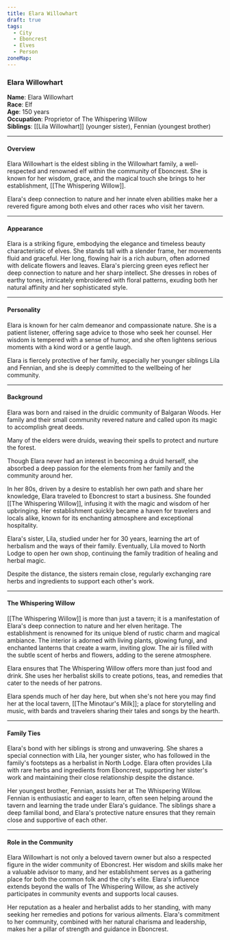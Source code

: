 ```yaml
---
title: Elara Willowhart
draft: true
tags:
  - City
  - Eboncrest
  - Elves
  - Person
zoneMap:
---
```

### Elara Willowhart

**Name**: Elara Willowhart  
**Race**: Elf  
**Age**: 150 years  
**Occupation**: Proprietor of The Whispering Willow  
**Siblings**: [[Lila Willowhart]] (younger sister), Fennian (youngest brother)

---

#### Overview

Elara Willowhart is the eldest sibling in the Willowhart family, a well-respected and renowned elf within the community of Eboncrest. She is known for her wisdom, grace, and the magical touch she brings to her establishment, [[The Whispering Willow]]. 

Elara's deep connection to nature and her innate elven abilities make her a revered figure among both elves and other races who visit her tavern.

---

#### Appearance

Elara is a striking figure, embodying the elegance and timeless beauty characteristic of elves. She stands tall with a slender frame, her movements fluid and graceful. Her long, flowing hair is a rich auburn, often adorned with delicate flowers and leaves. Elara's piercing green eyes reflect her deep connection to nature and her sharp intellect. She dresses in robes of earthy tones, intricately embroidered with floral patterns, exuding both her natural affinity and her sophisticated style.

---

#### Personality

Elara is known for her calm demeanor and compassionate nature. She is a patient listener, offering sage advice to those who seek her counsel. Her wisdom is tempered with a sense of humor, and she often lightens serious moments with a kind word or a gentle laugh.

Elara is fiercely protective of her family, especially her younger siblings Lila and Fennian, and she is deeply committed to the wellbeing of her community.

---

#### Background

Elara was born and raised in the druidic community of Balgaran Woods. Her family and their small community revered nature and called upon its magic to accomplish great deeds. 

Many of the elders were druids, weaving their spells to protect and nurture the forest. 

Though Elara never had an interest in becoming a druid herself, she absorbed a deep passion for the elements from her family and the community around her.

In her 80s, driven by a desire to establish her own path and share her knowledge, Elara traveled to Eboncrest to start a business. She founded [[The Whispering Willow]], infusing it with the magic and wisdom of her upbringing. Her establishment quickly became a haven for travelers and locals alike, known for its enchanting atmosphere and exceptional hospitality.

Elara's sister, Lila, studied under her for 30 years, learning the art of herbalism and the ways of their family. Eventually, Lila moved to North Lodge to open her own shop, continuing the family tradition of healing and herbal magic. 

Despite the distance, the sisters remain close, regularly exchanging rare herbs and ingredients to support each other's work.

---

#### The Whispering Willow

[[The Whispering Willow]] is more than just a tavern; it is a manifestation of Elara's deep connection to nature and her elven heritage. The establishment is renowned for its unique blend of rustic charm and magical ambiance. The interior is adorned with living plants, glowing fungi, and enchanted lanterns that create a warm, inviting glow. The air is filled with the subtle scent of herbs and flowers, adding to the serene atmosphere.

Elara ensures that The Whispering Willow offers more than just food and drink. She uses her herbalist skills to create potions, teas, and remedies that cater to the needs of her patrons. 

Elara spends much of her day here, but when she's not here you may find her at the local tavern, [[The Minotaur's Milk]]; a place for storytelling and music, with bards and travelers sharing their tales and songs by the hearth.

---

#### Family Ties

Elara's bond with her siblings is strong and unwavering. She shares a special connection with Lila, her younger sister, who has followed in the family's footsteps as a herbalist in North Lodge. Elara often provides Lila with rare herbs and ingredients from Eboncrest, supporting her sister's work and maintaining their close relationship despite the distance.

Her youngest brother, Fennian, assists her at The Whispering Willow. Fennian is enthusiastic and eager to learn, often seen helping around the tavern and learning the trade under Elara's guidance. The siblings share a deep familial bond, and Elara's protective nature ensures that they remain close and supportive of each other.

---

#### Role in the Community

Elara Willowhart is not only a beloved tavern owner but also a respected figure in the wider community of Eboncrest. Her wisdom and skills make her a valuable advisor to many, and her establishment serves as a gathering place for both the common folk and the city's elite. Elara's influence extends beyond the walls of The Whispering Willow, as she actively participates in community events and supports local causes.

Her reputation as a healer and herbalist adds to her standing, with many seeking her remedies and potions for various ailments. Elara's commitment to her community, combined with her natural charisma and leadership, makes her a pillar of strength and guidance in Eboncrest.